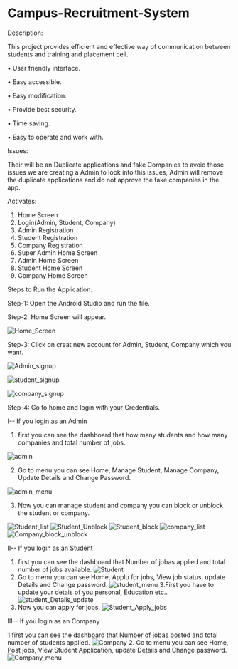 # Campus-Recruitment-System

Description:

This project provides efficient and effective way of communication between students and training and placement cell. 

•	User friendly interface.

•	Easy accessible.

•	Easy modification.

•	Provide best security.

•	Time saving.

•	Easy to operate and work with.

Issues:

Their will be an Duplicate applications and fake Companies to avoid those issues we are creating a Admin to look into this issues, Admin will remove the duplicate applications and do not approve the fake companies in the app.

Activates:

1.	Home Screen
2.	Login(Admin, Student, Company)
3.	Admin Registration
4.	Student Registration
5.	Company Registration
6.	Super Admin Home Screen
7.	Admin Home Screen
8.	Student Home Screen
9.	Company Home Screen 

Steps to Run the Application:

Step-1: Open the Android Studio and run the file.

Step-2: Home Screen will appear.

![Home_Screen](https://user-images.githubusercontent.com/89273480/166394701-f4bebad8-f40d-47ff-b488-6585b0da1eea.PNG)

Step-3: Click on creat new account for Admin, Student, Company which you want.

![Admin_signup](https://user-images.githubusercontent.com/89273480/166395802-99bdd3e6-e75a-4b35-b3aa-4783061adbe5.PNG)

![student_signup](https://user-images.githubusercontent.com/89273480/166395831-7a171037-f59e-4216-b392-346509efb0d6.PNG)

![company_signup](https://user-images.githubusercontent.com/89273480/166395862-19310389-762f-43c7-881d-2e6270514272.PNG)

Step-4: Go to home and login with your Credentials.

I-- If you login as an Admin 

1. first you can see the dashboard that how many students and how many companies and total number of jobs.

![admin](https://user-images.githubusercontent.com/89273480/166396348-46941b5f-632d-44e4-9991-c4f09696929d.PNG)

2. Go to menu you can see Home, Manage Student, Manage Company, Update Details and Change Password.

![admin_menu](https://user-images.githubusercontent.com/89273480/166396533-f17049ba-efca-46cf-a9ea-147be28907fc.PNG)

3. Now you can manage student and company you can block or unblock the student or company.

![Student_list](https://user-images.githubusercontent.com/89273480/166396653-beafc592-1666-4697-84c7-177494d041c1.PNG)
![Student_Unblock](https://user-images.githubusercontent.com/89273480/166396682-13171150-c994-457f-ae67-f1bcd563bbb4.PNG)
![Student_block](https://user-images.githubusercontent.com/89273480/166396694-fc885a77-6fa2-4e71-ad4d-d8b492d4e10b.PNG)
![company_list](https://user-images.githubusercontent.com/89273480/166396716-c9aadd08-9c5c-422b-a47d-ef0d42a7a2b6.PNG)
![Company_block_unblock](https://user-images.githubusercontent.com/89273480/166396740-57074ff9-43c8-4bca-8fc5-1e29593eecf9.PNG)

II-- If you login as an Student

1. first you can see the dashboard that Number of jobas applied and total number of jobs available.
![Student](https://user-images.githubusercontent.com/89273480/166397011-2a924e9b-9d22-4333-a304-833b467d08ad.PNG)
2. Go to menu you can see Home, Applu for jobs, View job status, update Details and Change password.
![student_menu](https://user-images.githubusercontent.com/89273480/166397988-8166a1c2-33b9-497e-8af0-a9357ffc7263.PNG)
3.First you have to update your detais of you personal, Education etc..
![student_Details_update](https://user-images.githubusercontent.com/89273480/166398396-7eeff94f-714b-433b-a466-52451dd7fc2e.PNG)
4. Now you can apply for jobs.
![Student_Apply_jobs](https://user-images.githubusercontent.com/89273480/166398812-c5272b05-eccf-4111-b9c0-c7d7d720218c.PNG)

III-- If you login as an Company

1.first you can see the dashboard that Number of jobas posted and total number of students applied.
![Company](https://user-images.githubusercontent.com/89273480/166399205-21ff1a0c-87fb-4314-8cbf-c06795cb81c7.PNG)
2. Go to menu you can see Home, Post jobs, View Student Application, update Details and Change password.
![Company_menu](https://user-images.githubusercontent.com/89273480/166399473-ed9a7186-1057-4adb-ace5-def9f8b88b1a.PNG)
